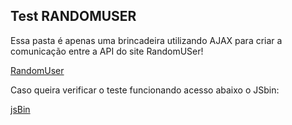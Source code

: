 ## Test RANDOMUSER 

Essa pasta é apenas uma brincadeira utilizando AJAX para criar a comunicação entre a API do site RandomUSer! 

[RandomUser](http://randomuser.me)

Caso queira verificar o teste funcionando acesso abaixo o JSbin:

[jsBin](http://jsbin.com/toyime/1)


